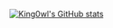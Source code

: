 [![King0wl's GitHub stats](https://github-readme-stats.vercel.app/api?username=yhj0076&count_private=true&show_icons=true)](https://github.com/anuraghazra/github-readme-stats)
